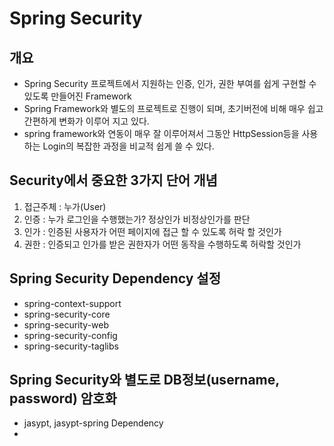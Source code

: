 # Spring Security

## 개요
* Spring Security 프로젝트에서 지원하는 인증, 인가, 권한 부여를 쉽게 구현할 수 있도록 만들어진 Framework
* Spring Framework와 별도의 프로젝트로 진행이 되며, 초기버전에 비해 매우 쉽고 간편하게 변화가 이루어 지고 있다.
* spring framework와 연동이 매우 잘 이루어져서 그동안 HttpSession등을 사용하는 Login의 복잡한 과정을 비교적 쉽게 쓸 수 있다.

## Security에서 중요한 3가지 단어 개념
1. 접근주체 : 누가(User)
2. 인증 : 누가 로그인을 수행했는가? 정상인가 비정상인가를 판단
3. 인가 : 인증된 사용자가 어떤 페이지에 접근 할 수 있도록 허락 할 것인가
4. 권한 : 인증되고 인가를 받은 권한자가 어떤 동작을 수행하도록 허락할 것인가



## Spring Security Dependency 설정
* spring-context-support
* spring-security-core
* spring-security-web
* spring-security-config
* spring-security-taglibs

## Spring Security와 별도로 DB정보(username, password) 암호화
* jasypt, jasypt-spring Dependency
* 